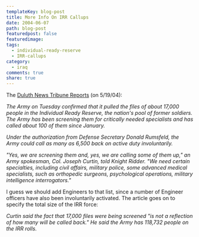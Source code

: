 ```yaml
---
templateKey: blog-post
title: More Info On IRR Callups
date: 2004-06-07
path: blog-post
featuredpost: false
featuredimage:
tags:
  - individual-ready-reserve
  - IRR-callups
category:
  - iraq
comments: true
share: true
---
```


The [Duluth News Tribune Reports](http://www.duluthsuperior.com/mld/duluthtribune/8701391.htm) (on 5/19/04):

_The Army on Tuesday confirmed that it pulled the files of about 17,000 people in the Individual Ready Reserve, the nation's pool of former soldiers. The Army has been screening them for critically needed specialists and has called about 100 of them since January._

_Under the authorization from Defense Secretary Donald Rumsfeld, the Army could call as many as 6,500 back on active duty involuntarily._

_"Yes, we are screening them and, yes, we are calling some of them up," an Army spokesman, Col. Joseph Curtin, told Knight Ridder. "We need certain specialties, including civil affairs, military police, some advanced medical specialists, such as orthopedic surgeons, psychological operations, military intelligence interrogators."_

I guess we should add Engineers to that list, since a number of Engineer officers have also been involuntarily activated. The article goes on to specify the total size of the IRR force:

_Curtin said the fact that 17,000 files were being screened "is not a reflection of how many will be called back." He said the Army has 118,732 people on the IRR rolls._
